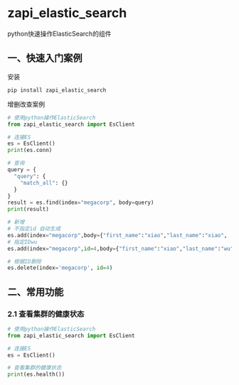 # zapi_elastic_search
python快速操作ElasticSearch的组件

## 一、快速入门案例
安装
```shell
pip install zapi_elastic_search
```

增删改查案例
```python
# 使用python操作ElasticSearch
from zapi_elastic_search import EsClient

# 连接ES
es = EsClient()
print(es.conn)

# 查询
query = {
  "query": {
    "match_all": {}
  }
}
result = es.find(index="megacorp", body=query)
print(result)

# 新增
# 不指定id 自动生成
es.add(index="megacorp",body={"first_name":"xiao","last_name":"xiao", 'age': 25, 'about': 'I love to go rock climbing', 'interests': ['game', 'play']})
# 指定IDwu
es.add(index="megacorp",id=4,body={"first_name":"xiao","last_name":"wu", 'age': 66, 'about': 'I love to go rock climbing', 'interests': ['sleep', 'eat']})

# 根据ID删除
es.delete(index='megacorp', id=4)
```

## 二、常用功能

### 2.1 查看集群的健康状态
```python
# 使用python操作ElasticSearch
from zapi_elastic_search import EsClient

# 连接ES
es = EsClient()

# 查看集群的健康状态
print(es.health())
```

